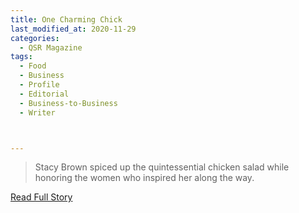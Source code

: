 ```yaml
---
title: One Charming Chick
last_modified_at: 2020-11-29
categories:
  - QSR Magazine
tags:
  - Food
  - Business
  - Profile
  - Editorial 
  - Business-to-Business
  - Writer



---
```


> Stacy Brown spiced up the quintessential chicken salad while honoring the women who inspired her along the way.

<a href="http://www.ourdigitalmags.com/publication/?i=598569&ver=html5&p=33" target="_blank">Read Full Story</a>
